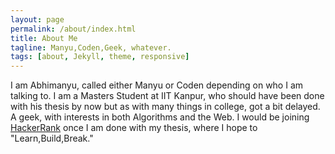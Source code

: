 ```yaml
---
layout: page
permalink: /about/index.html
title: About Me
tagline: Manyu,Coden,Geek, whatever.
tags: [about, Jekyll, theme, responsive]
---
```


I am Abhimanyu, called either Manyu or Coden depending on who I am talking to. 
I am a Masters Student at IIT Kanpur, who should have been done with his thesis by now
but as with many things in college, got a bit delayed. A geek, with interests in 
both Algorithms and the Web. I would be joining [HackerRank](http://hackerrank.com/)
once I am done with my thesis, where I hope to "Learn,Build,Break."


